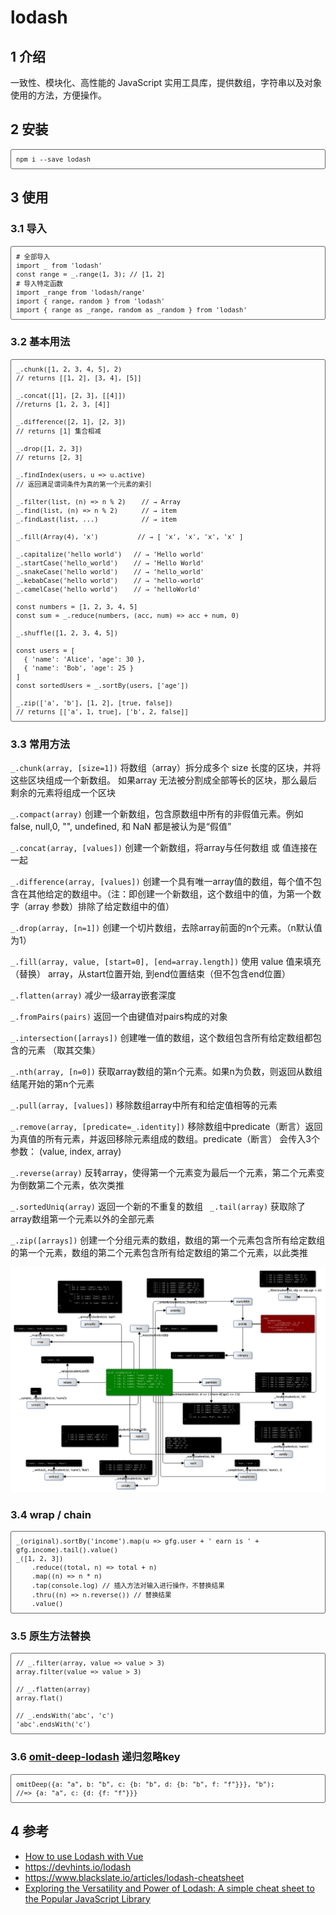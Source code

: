 # lodash

## 介绍
一致性、模块化、高性能的 JavaScript 实用工具库，提供数组，字符串以及对象使用的方法，方便操作。

## 安装
```shell
npm i --save lodash
```

## 使用

### 导入
```jshelllanguage
# 全部导入 
import _ from 'lodash'
const range = _.range(1, 3); // [1, 2]
# 导入特定函数
import _range from 'lodash/range'
import { range, random } from 'lodash'
import { range as _range, random as _random } from 'lodash'
```

### 基本用法
```jshelllanguage
_.chunk([1, 2, 3, 4, 5], 2)
// returns [[1, 2], [3, 4], [5]]

_.concat([1], [2, 3], [[4]])
//returns [1, 2, 3, [4]]

_.difference([2, 1], [2, 3]) 
// returns [1] 集合相减

_.drop([1, 2, 3]) 
// returns [2, 3]

_.findIndex(users, u => u.active) 
// 返回满足谓词条件为真的第一个元素的索引

_.filter(list, (n) => n % 2)    // → Array
_.find(list, (n) => n % 2)      // → item
_.findLast(list, ...)           // → item

_.fill(Array(4), 'x')          // → [ 'x', 'x', 'x', 'x' ]

_.capitalize('hello world')   // → 'Hello world'
_.startCase('hello_world')    // → 'Hello World'
_.snakeCase('hello world')    // → 'hello_world'
_.kebabCase('hello world')    // → 'hello-world'
_.camelCase('hello world')    // → 'helloWorld'

const numbers = [1, 2, 3, 4, 5]
const sum = _.reduce(numbers, (acc, num) => acc + num, 0)

_.shuffle([1, 2, 3, 4, 5])

const users = [
  { 'name': 'Alice', 'age': 30 }, 
  { 'name': 'Bob', 'age': 25 }
]
const sortedUsers = _.sortBy(users, ['age'])

_.zip(['a', 'b'], [1, 2], [true, false])
// returns [['a', 1, true], ['b', 2, false]]
```

### 常用方法
`_.chunk(array, [size=1])`
将数组（array）拆分成多个 size 长度的区块，并将这些区块组成一个新数组。 如果array 无法被分割成全部等长的区块，那么最后剩余的元素将组成一个区块

`_.compact(array)`
创建一个新数组，包含原数组中所有的非假值元素。例如false, null,0, "", undefined, 和 NaN 都是被认为是“假值”

`_.concat(array, [values])`
创建一个新数组，将array与任何数组 或 值连接在一起

`_.difference(array, [values])`
创建一个具有唯一array值的数组，每个值不包含在其他给定的数组中。（注：即创建一个新数组，这个数组中的值，为第一个数字（array 参数）排除了给定数组中的值）

`_.drop(array, [n=1])`
创建一个切片数组，去除array前面的n个元素。（n默认值为1）

`_.fill(array, value, [start=0], [end=array.length])`
使用 value 值来填充（替换） array，从start位置开始, 到end位置结束（但不包含end位置）

`_.flatten(array)`
减少一级array嵌套深度

`_.fromPairs(pairs)`
返回一个由键值对pairs构成的对象

`_.intersection([arrays])`
创建唯一值的数组，这个数组包含所有给定数组都包含的元素 （取其交集）

`_.nth(array, [n=0])`
获取array数组的第n个元素。如果n为负数，则返回从数组结尾开始的第n个元素

`_.pull(array, [values])`
移除数组array中所有和给定值相等的元素

`_.remove(array, [predicate=_.identity])`
移除数组中predicate（断言）返回为真值的所有元素，并返回移除元素组成的数组。predicate（断言） 会传入3个参数： (value, index, array)

`_.reverse(array)`
反转array，使得第一个元素变为最后一个元素，第二个元素变为倒数第二个元素，依次类推

`_.sortedUniq(array)`
返回一个新的不重复的数组
`
_.tail(array)`
获取除了array数组第一个元素以外的全部元素

`_.zip([arrays])`
创建一个分组元素的数组，数组的第一个元素包含所有给定数组的第一个元素，数组的第二个元素包含所有给定数组的第二个元素，以此类推


![](img/lodash_basis.png)

### wrap / chain
```jshelllanguage
_(original).sortBy('income').map(u => gfg.user + ' earn is ' + gfg.income).tail().value()
_([1, 2, 3])
    .reduce((total, n) => total + n)
    .map((n) => n * n)
    .tap(console.log) // 插入方法对输入进行操作，不替换结果
    .thru((n) => n.reverse()) // 替换结果
    .value()
```

### 原生方法替换
```jshelllanguage
// _.filter(array, value => value > 3)
array.filter(value => value > 3)

// _.flatten(array)
array.flat()

// _.endsWith('abc', 'c')
'abc'.endsWith('c')
```

### [omit-deep-lodash](https://www.npmjs.com/package/omit-deep-lodash) 递归忽略key
```jshelllanguage
omitDeep({a: "a", b: "b", c: {b: "b", d: {b: "b", f: "f"}}}, "b");
//=> {a: "a", c: {d: {f: "f"}}}
```

## 参考
- [How to use Lodash with Vue](https://www.samanthaming.com/journal/3-how-to-use-lodash-with-vue/)
- https://devhints.io/lodash
- https://www.blackslate.io/articles/lodash-cheatsheet
- [Exploring the Versatility and Power of Lodash: A simple cheat sheet to the Popular JavaScript Library](https://medium.com/@sudarsiva/exploring-the-versatility-and-power-of-lodash-a-simple-cheat-sheet-to-the-popular-javascript-f58a1e6ad23b)

<style>
body { counter-reset: h1counter h2counter h3counter h4counter h5counter h6counter; }

h1 { counter-reset: h2counter; }
h2 { counter-reset: h3counter; }
h3 { counter-reset: h4counter; }
h4 { counter-reset: h5counter; }
h5 { counter-reset: h6counter; }
h6 {}

h2:before {
    counter-increment: h2counter;
    content: counter(h2counter) "\0000a0";
}

h3:before {
    counter-increment: h3counter;
    content: counter(h2counter) "." counter(h3counter) "\0000a0";
}

h4:before {
    counter-increment: h4counter;
    content: counter(h2counter) "." counter(h3counter) "." counter(h4counter) "\0000a0";
}

h5:before {
    counter-increment: h5counter;
    content: counter(h2counter) "." counter(h3counter) "." counter(h4counter) "." counter(h5counter) "\0000a0";
}

h6:before {
    counter-increment: h6counter;
    content: counter(h2counter) "." counter(h3counter) "." counter(h4counter) "." counter(h5counter) "." counter(h6counter) "\0000a0";
}

pre {
    overflow: auto;
    white-space: pre-wrap !important;
    word-wrap: break-word !important;
    
    margin: .75rem 0;
    padding: .5rem;

    font-size: .875em;
    
    border: 1px solid #666;
    border-radius: 3px;
}
</style>